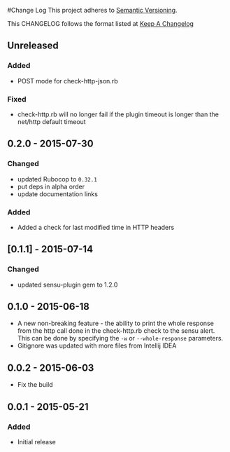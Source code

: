 #Change Log
This project adheres to [Semantic Versioning](http://semver.org/).

This CHANGELOG follows the format listed at [Keep A Changelog](http://keepachangelog.com/)

## Unreleased

### Added
- POST mode for check-http-json.rb

### Fixed
- check-http.rb will no longer fail if the plugin timeout is longer than the net/http default timeout

## 0.2.0 - 2015-07-30

### Changed
- updated Rubocop to `0.32.1`
- put deps in alpha order
- update documentation links

### Added
- Added a check for last modified time in HTTP headers

## [0.1.1] - 2015-07-14
### Changed
- updated sensu-plugin gem to 1.2.0

## 0.1.0 - 2015-06-18
- A new non-breaking feature - the ability to print the whole response from the http call done in the check-http.rb check to the sensu alert. This can be done by specifying the ```-w``` or ```--whole-response``` parameters.
- Gitignore was updated with more files from Intellij IDEA

## 0.0.2 - 2015-06-03
- Fix the build

## 0.0.1 - 2015-05-21

### Added
- Initial release
